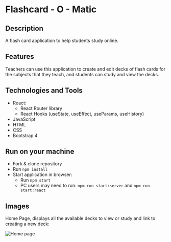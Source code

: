# Flashcard - O - Matic

## Description
A flash card application to help students study online.

## Features
Teachers can use this application to create and edit decks of flash cards for the subjects that they teach, and students can study and view the decks.

## Technologies and Tools
- React:
    - React Router library
    - React Hooks (useState, useEffect, useParams, useHistory)
- JavaScript
- HTML
- CSS
- Bootstrap 4

## Run on your machine
- Fork & clone repository
- Run `npm install`
- Start application in browser:
    - Run `npm start`
    - PC users may need to run: `npm run start:server` and `npm run start:react`

## Images
Home Page, displays all the available decks to view or study and link to creating a new deck:

![Home page]()

